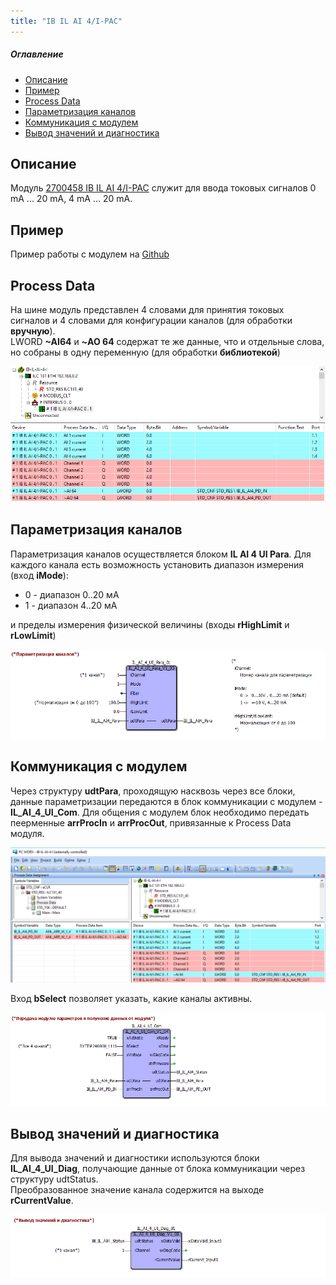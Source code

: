 ```yaml
---
title: "IB IL AI 4/I-PAC"
---
```


##### Оглавление

- [Описание](#Описание)
- [Пример](#Пример)
- [Process Data](#process-data)
- [Параметризация каналов](#Параметризация-каналов)
- [Коммуникация с модулем](#Коммуникация-с-модулем)
- [Вывод значений и диагностика](#Вывод-значений-и-диагностика)

## Описание

Модуль [2700458 IB IL AI 4/I-PAC](https://www.phoenixcontact.com/online/portal/ru/?uri=pxc-oc-itemdetail:pid=2700458&library=ruru&tab=5)
служит для ввода токовых сигналов 0 mA ... 20 mA, 4 mA ... 20 mA.

## Пример

Пример работы с модулем на [Github](https://github.com/axhelp/examples-analog-technology)

## Process Data

На шине модуль представлен 4 словами для принятия токовых сигналов и 4 словами для конфигурации каналов (для обработки
**вручную**).  
LWORD **~AI64** и **~AO 64** содержат те же данные, что и отдельные слова, но собраны в одну переменную (для обработки
**библиотекой**)

![IB IL AI 4/I-PAC Process Data](https://github.com/axhelp/examples-analog-technology/blob/master/images/IB-IL-AI-4-I/process-data.png?raw=true)

## Параметризация каналов

Параметризация каналов осуществляется блоком **IL AI 4 UI Para**.
Для каждого канала есть возможность установить диапазон измерения (вход **iMode**): 
*  0 - диапазон 0..20 мА
*  1 - диапазон 4..20 мА
 
и пределы измерения физической величины (входы **rHighLimit** и **rLowLimit**)

![IB IL AI 4/I-PAC Parameters](https://github.com/axhelp/examples-analog-technology/blob/master/images/IB-IL-AI-4-I/parameters.png?raw=true)


## Коммуникация с модулем

Через структуру **udtPara**, проходящую насквозь через все блоки, данные параметризации передаются в блок коммуникации с 
модулем - **IL_AI_4_UI_Com**. Для общения с модулем блок необходимо передать пеерменные **arrProcIn** и **arrProcOut**, 
привязанные к Process Data модуля.

![IB IL AI 4/I-PAC Process Data assignment](https://github.com/axhelp/examples-analog-technology/blob/master/images/IB-IL-AI-4-I/process-data-assignment.png?raw=true)

Вход **bSelect** позволяет указать, какие каналы активны.

![IB IL AI 4/I-PAC Process Data assignment](https://github.com/axhelp/examples-analog-technology/blob/master/images/IB-IL-AI-4-I/com.png?raw=true)

## Вывод значений и диагностика

Для вывода значений и диагностики используются блоки **IL_AI_4_UI_Diag**, получающие данные от блока коммуникации через 
структуру udtStatus.  
Преобразованное значение канала содержится на выходе **rCurrentValue**.

![IB IL AI 4/I-PAC Process Data assignment](https://github.com/axhelp/examples-analog-technology/blob/master/images/IB-IL-AI-4-I/diag.png?raw=true)
